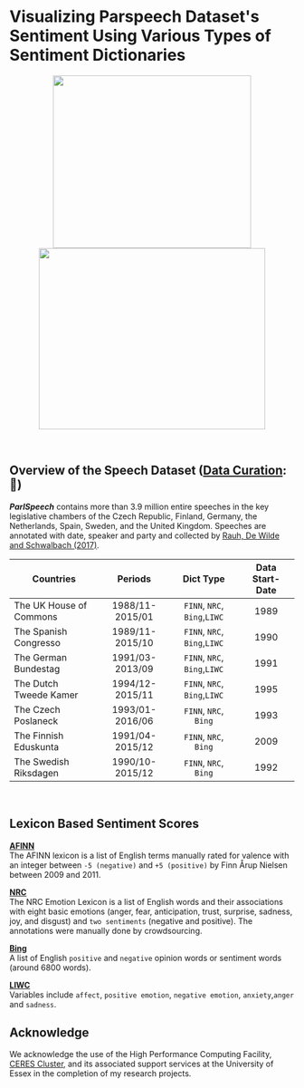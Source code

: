 # Visualizing Parspeech Dataset's Sentiment Using Various Types of Sentiment Dictionaries 


<p align="center">
  <img width="350" height= "305" src="https://github.com/davidycliao/figures/blob/master/uk_top_animate.gif">
  <img width="400" height= "320"  src="https://raw.githack.com/davidycliao/figures/master/hoc_NRC.gif">
</p>


<br/>


## Overview of the Speech Dataset ([Data Curation](https://raw.githack.com/davidycliao/2019-SUMMER-RA/master/ParspeechV1.html): 🔗)

___ParlSpeech___ contains more than 3.9 million entire speeches in the key legislative chambers of the Czech Republic, Finland, Germany, the Netherlands, Spain, Sweden, and the United Kingdom. Speeches are annotated with date, speaker and party and collected by [Rauh, De Wilde and Schwalbach (2017)](https://dataverse.harvard.edu/dataset.xhtml?persistentId=doi:10.7910/DVN/E4RSP9). 

| Countries               |     Periods     |         Dict Type           | Data Start-Date |    
|-------------------------|:---------------:|:---------------------------:|:---------------:|
| The UK House of Commons | 1988/11-2015/01 |`FINN`, `NRC`, `Bing`,`LIWC` |       1989    	|
| The Spanish Congresso   | 1989/11-2015/10 |`FINN`, `NRC`, `Bing`,`LIWC` |       1990      |
| The German Bundestag    | 1991/03-2013/09 |`FINN`, `NRC`, `Bing`,`LIWC` |       1991      |
| The Dutch Tweede Kamer  | 1994/12-2015/11 |`FINN`, `NRC`, `Bing`,`LIWC` |       1995      |
| The Czech Poslaneck     | 1993/01-2016/06 |`FINN`, `NRC`, `Bing`        |       1993      |
| The Finnish Eduskunta   | 1991/04-2015/12 |`FINN`, `NRC`, `Bing`        |       2009      |
| The Swedish Riksdagen   | 1990/10-2015/12 |`FINN`, `NRC`, `Bing`        |       1992      |

<br/>


## Lexicon Based Sentiment Scores

[**AFINN**](https://github.com/fnielsen/afinn)  <br /> The AFINN lexicon is a list of English terms manually rated for valence with an integer between `-5 (negative)` and `+5 (positive)` by Finn Årup Nielsen between 2009 and 2011.<br />

[**NRC**](http://saifmohammad.com/WebPages/NRC-Emotion-Lexicon.htm)    <br /> The NRC Emotion Lexicon is a list of English words and their associations with eight basic emotions (anger, fear, anticipation, trust, surprise, sadness, joy, and disgust) and `two sentiments` (negative and positive). The annotations were manually done by crowdsourcing.<br />

[**Bing**](https://www.cs.uic.edu/~liub/FBS/sentiment-analysis.html)   <br /> A list of English `positive` and `negative` opinion words or sentiment words (around 6800 words). <br />

[**LIWC**](https://repositories.lib.utexas.edu/bitstream/handle/2152/31333/LIWC2015_LanguageManual.pdf)  <br /> Variables include `affect`, `positive emotion`, `negative emotion`, `anxiety`,`anger` and `sadness`. <br />


## Acknowledge 
We acknowledge the use of the High Performance Computing Facility, [CERES Cluster](https://hpc.essex.ac.uk/), and its associated support services at the University of Essex in the completion of my research projects.
